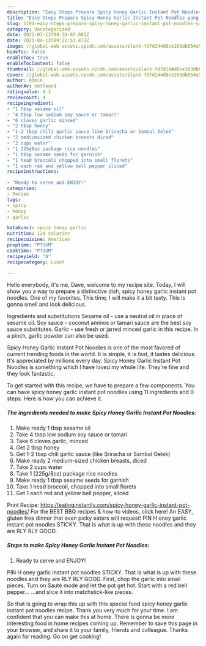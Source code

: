 ```yaml
---
description: "Easy Steps Prepare Spicy Honey Garlic Instant Pot Noodles yang Very Delicious"
title: "Easy Steps Prepare Spicy Honey Garlic Instant Pot Noodles yang Very Delicious"
slug: 1194-easy-steps-prepare-spicy-honey-garlic-instant-pot-noodles-yang-very-delicious
category: Uncategorized
date: 2022-07-13T08:30:07.682Z
date: 2023-04-13T09:22:53.471Z
image: //global-web-assets.cpcdn.com/assets/blank-fd7d144d8ce163db654e5a02c40b08a2775adb7897d16e4062681dc7e1b2800f.png
hideToc: false
enableToc: true
enableTocContent: false
thumbnail: //global-web-assets.cpcdn.com/assets/blank-fd7d144d8ce163db654e5a02c40b08a2775adb7897d16e4062681dc7e1b2800f.png
cover: //global-web-assets.cpcdn.com/assets/blank-fd7d144d8ce163db654e5a02c40b08a2775adb7897d16e4062681dc7e1b2800f.png
author: Admin
authorAv: notfound
ratingvalue: 4.1
reviewcount: 4
recipeingredient:
- "1 tbsp sesame oil"
- "4 tbsp low sodium soy sauce or tamari"
- "6 cloves garlic minced"
- "2 tbsp honey"
- "1-2 tbsp chili garlic sauce like Sriracha or Sambal Oelek"
- "2 mediumsized chicken breasts diced"
- "2 cups water"
- "1 225g8oz package rice noodles"
- "1 tbsp sesame seeds for garnish"
- "1 head broccoli chopped into small florets"
- "1 each red and yellow bell pepper sliced"
recipeinstructions:

- "Ready to serve and ENJOY!"
categories:
- Recipe
tags:
- spicy
- honey
- garlic

katakunci: spicy honey garlic 
nutrition: 124 calories
recipecuisine: American
preptime: "PT35M"
cooktime: "PT33M"
recipeyield: "4"
recipecategory: Lunch

---
```



Hello everybody, it's me, Dave, welcome to my recipe site. Today, I will show you a way to prepare a distinctive dish, spicy honey garlic instant pot noodles. One of my favorites. This time, I will make it a bit tasty. This is gonna smell and look delicious.

Ingredients and substitutions Sesame oil - use a neutral oil in place of sesame oil. Soy sauce - coconut aminos or tamari sauce are the best soy sauce substitutes. Garlic - use fresh or jarred minced garlic in this recipe. In a pinch, garlic powder can also be used.

Spicy Honey Garlic Instant Pot Noodles is one of the most favored of current trending foods in the world. It is simple, it is fast, it tastes delicious. It's appreciated by millions every day. Spicy Honey Garlic Instant Pot Noodles is something which I have loved my whole life. They're fine and they look fantastic.


To get started with this recipe, we have to prepare a few components. You can have spicy honey garlic instant pot noodles using 11 ingredients and 0 steps. Here is how you can achieve it.

<!--inarticleads1-->

##### The ingredients needed to make Spicy Honey Garlic Instant Pot Noodles:

1. Make ready 1 tbsp sesame oil
1. Take 4 tbsp low sodium soy sauce or tamari
1. Take 6 cloves garlic, minced
1. Get 2 tbsp honey
1. Get 1-2 tbsp chili garlic sauce (like Sriracha or Sambal Oelek)
1. Make ready 2 medium-sized chicken breasts, diced
1. Take 2 cups water
1. Take 1 (225g/8oz) package rice noodles
1. Make ready 1 tbsp sesame seeds for garnish
1. Take 1 head broccoli, chopped into small florets
1. Get 1 each red and yellow bell pepper, sliced


Print Recipe: https://eatinginstantly.com/spicy-honey-garlic-instant-pot-noodles/ For the BEST BBQ recipes &amp; how-to videos, click here! An EASY, gluten free dinner that even picky eaters will request! PIN H oney garlic instant pot noodles STICKY. That is what is up with these noodles and they are RLY RLY GOOD. 

<!--inarticleads2-->

##### Steps to make Spicy Honey Garlic Instant Pot Noodles:


1. Ready to serve and ENJOY!

PIN H oney garlic instant pot noodles STICKY. That is what is up with these noodles and they are RLY RLY GOOD. First, chop the garlic into small pieces. Turn on Sauté mode and let the pot get hot. Start with a red bell pepper… …and slice it into matchstick-like pieces. 

So that is going to wrap this up with this special food spicy honey garlic instant pot noodles recipe. Thank you very much for your time. I am confident that you can make this at home. There is gonna be more interesting food in home recipes coming up. Remember to save this page in your browser, and share it to your family, friends and colleague. Thanks again for reading. Go on get cooking!
